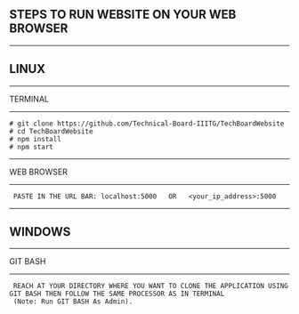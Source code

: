 STEPS TO RUN WEBSITE ON YOUR WEB BROWSER
-----------------------------------

---------
LINUX
---------
  
  _________
  TERMINAL
  _________
 
 	# git clone https://github.com/Technical-Board-IIITG/TechBoardWebsite
 	# cd TechBoardWebsite
 	# npm install
	# npm start

  ____________
  WEB BROWSER
  ____________

	 PASTE IN THE URL BAR: localhost:5000   OR   <your_ip_address>:5000

---------
WINDOWS
---------

   _________
   GIT BASH
   _________
   
   	 REACH AT YOUR DIRECTORY WHERE YOU WANT TO CLONE THE APPLICATION USING GIT BASH THEN FOLLOW THE SAME PROCESSOR AS IN TERMINAL
	 (Note: Run GIT BASH As Admin).
